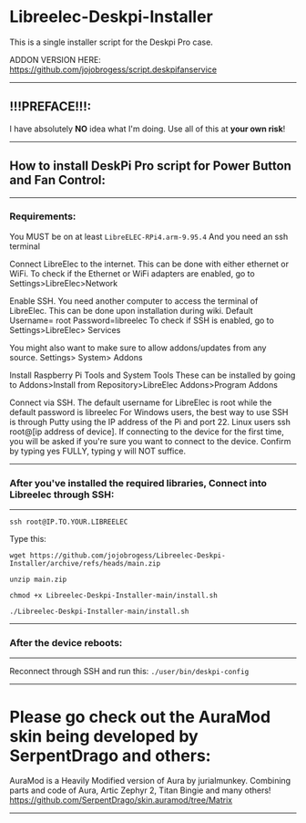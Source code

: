 # Libreelec-Deskpi-Installer
This is a single installer script for the Deskpi Pro case.

ADDON VERSION HERE: https://github.com/jojobrogess/script.deskpifanservice
************************************************************************************************************************************
## !!!PREFACE!!!:
I have absolutely **NO** idea what I'm doing. 
Use all of this at **your own risk**!

************************************************************************************************************************************

## How to install DeskPi Pro script for Power Button and Fan Control:

************************************************************************************************************************************
### Requirements:

You MUST be on at least `LibreELEC-RPi4.arm-9.95.4`
And you need an ssh terminal

Connect LibreElec to the internet. This can be done with either ethernet or WiFi.
To check if the Ethernet or WiFi adapters are enabled, go to Settings>LibreElec>Network

Enable SSH. 
You need another computer to access the terminal of LibreElec. This can be done upon installation during wiki. 
Default Username= root Password=libreelec To check if SSH is enabled, go to Settings>LibreElec> Services

You might also want to make sure to allow addons/updates from any source. Settings> System> Addons

Install Raspberry Pi Tools and System Tools These can be installed by going to Addons>Install from Repository>LibreElec Addons>Program Addons

Connect via SSH. The default username for LibreElec is root while the default password is libreelec For Windows users, the best way to use SSH is through Putty using the IP address of the Pi and port 22. Linux users ssh root@[ip address of device]. If connecting to the device for the first time, you will be asked if you're sure you want to connect to the device. Confirm by typing yes FULLY, typing y will NOT suffice.

************************************************************************************************************************************ 
   
### After you've installed the required libraries, Connect into Libreelec through SSH:

************************************************************************************************************************************

`ssh root@IP.TO.YOUR.LIBREELEC`

Type this:

`wget https://github.com/jojobrogess/Libreelec-Deskpi-Installer/archive/refs/heads/main.zip`

`unzip main.zip`

`chmod +x Libreelec-Deskpi-Installer-main/install.sh`

`./Libreelec-Deskpi-Installer-main/install.sh`

************************************************************************************************************************************ 
   
### After the device reboots:

************************************************************************************************************************************

Reconnect through SSH and run this:
`./user/bin/deskpi-config`


*************************************************************************************************************************************

# Please go check out the AuraMod skin being developed by SerpentDrago and others:
AuraMod is a Heavily Modified version of Aura by jurialmunkey. Combining parts and code of Aura, Artic Zephyr 2, Titan Bingie and many others!
https://github.com/SerpentDrago/skin.auramod/tree/Matrix

*************************************************************************************************************************************
